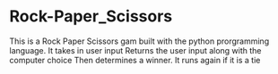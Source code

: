 # Rock-Paper_Scissors
This is a Rock Paper Scissors gam built with the python prorgramming language.
It takes in user input
Returns the user input along with the computer choice
Then determines a winner.
It runs again if it is a tie
